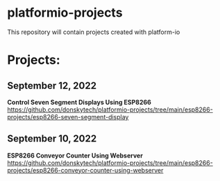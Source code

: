 # platformio-projects

This repository will contain projects created with platform-io

# Projects:
## September 12, 2022
  **Control Seven Segment Displays Using ESP8266**  
  https://github.com/donskytech/platformio-projects/tree/main/esp8266-projects/esp8266-seven-segment-display
  
## September 10, 2022
  **ESP8266 Conveyor Counter Using Webserver**  
  https://github.com/donskytech/platformio-projects/tree/main/esp8266-projects/esp8266-conveyor-counter-using-webserver
